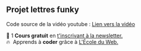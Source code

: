 ## Projet lettres funky

Code source de la vidéo youtube : [Lien vers la vidéo](https://youtu.be/wRcsk6Apfyw)

🚀 1 **Cours gratuit** en [t'inscrivant à la newsletter.](https://www.le-designer-du-web.com/news) <br>
🔥  &nbsp;Apprends à **coder** grâce à [L'École du Web.](https://www.ecole-du-web.net)

